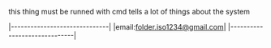 this thing must be runned with cmd
tells a lot of things about the system

|------------------------------|
|email:folder.iso1234@gmail.com|
|------------------------------|
